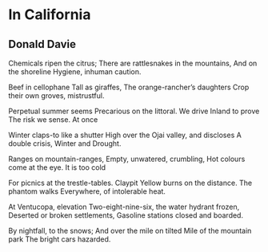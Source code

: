 # In California
## Donald Davie
﻿Chemicals ripen the citrus;
There are rattlesnakes in the mountains,
And on the shoreline
Hygiene, inhuman caution.

Beef in cellophane
Tall as giraffes,
The orange-rancher’s daughters
Crop their own groves, mistrustful.

Perpetual summer seems
Precarious on the littoral. We drive
Inland to prove
The risk we sense. At once

Winter claps-to like a shutter
High over the Ojai valley, and discloses
A double crisis,
Winter and Drought.

Ranges on mountain-ranges,
Empty, unwatered, crumbling,
Hot colours come at the eye.
It is too cold

For picnics at the trestle-tables. Claypit
Yellow burns on the distance.
The phantom walks
Everywhere, of intolerable heat.

At Ventucopa, elevation
Two-eight-nine-six, the water hydrant frozen,
Deserted or broken settlements,
Gasoline stations closed and boarded.

By nightfall, to the snows;
And over the mile on tilted
Mile of the mountain park
The bright cars hazarded.